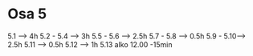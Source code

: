 # Osa 5
5.1 --> 4h
5.2 - 5.4 --> 3h
5.5 - 5.6 --> 2.5h
5.7 - 5.8 --> 0.5h
5.9 - 5.10--> 2.5h
5.11 --> 0.5h
5.12 --> 1h
5.13 alko 12.00 -15min